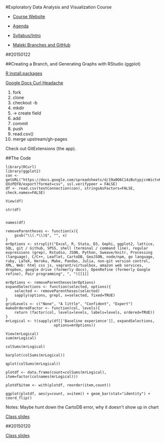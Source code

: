 #Exploratory Data Analysis and Visualization Course

* [Course Website](http://stat4701.github.io/edav/)


* [Agenda](https://github.com/stat4701/edav/blob/gh-pages/agenda.md)

* [Syllabus/Intro](https://github.com/stat4701/edav/blob/gh-pages/intro.md)

* [Maleki Branches and GitHub](https://github.com/malecki/edav/)


##20150122

##Creating a Branch, and Generating Graphs with RStudio (ggplot)

[R install.packages](http://math.usask.ca/~longhai/software/installrpkg.html)
	
[Google Docs Curl Headache](http://www.r-bloggers.com/a-tiny-rcurl-headache/)	
	
1. fork
2. clone
3. checkout -b <name>
4. mkdir
5. -> create field
6. add 
7. commit
8. push
9. read.csv()
10. merge upstream/gh-pages


Check out GitExtensions (the app). 
	
	
##The Code	
	
	library(RCurl)
	library(ggplot2)
	con <- getURL("https://docs.google.com/spreadsheets/d/19a0O6C14zButypjcnWictvKWeyPjPjQdrps-UXzPDf8/export?format=csv", ssl.verifypeer = FALSE)
	df <- read.csv(textConnection(con), stringsAsFactors=FALSE, check.names=FALSE)

	View(df)

	str(df)


	names(df)

	removeParentheses <- function(x){
	    gsub("\\(.*\\)$", "", x)
	}
	mrOptions <- strsplit("Excel, R, Stata, D3, Gephi, ggplot2, lattice, SQL, git / Github, SPSS, shell (terminal / command line), regular expressions (grep), Rstudio, JSON, Python, Sweave/knitr, Processing (language), C/C++, Leaflet, CartoDB, GeoJSON, node/npm, go language, ruby, LaTeX, Heroku, Make, Pandas, Julia, non-git version control, XML, Web: html css js, vagrant/virtualbox, amazon web services, dropbox, google drive (formerly docs), OpenRefine (formerly Google refine), Pair programming", ", ")[[1]]

	mrOptions <- removeParentheses(mrOptions)
	expandSelections <- function(selected, options){
	    selected <- removeParentheses(selected)
	    sapply(options, grepl, x=selected, fixed=TRUE)
	}
	gridLevels <- c("None", "A little", "Confident", "Expert")
	makeOrderedFactor <- function(col, levels){
	    return (factor(col, levels=levels, labels=levels, ordered=TRUE))
	}
	mrLogical <- t(sapply(df[['Baseline experience']], expandSelections, 
	                      options=mrOptions))

	View(mrLogical)
	sum(mrLogical)

	colSums(mrLogical)

	barplot(colSums(mrLogical))

	qplot(colSums(mrLogical))

	plotdf <- data.frame(count=colSums(mrLogical), item=factor(colnames(mrLogical)))

	plotdf$item <- with(plotdf, reorder(item,count))

	ggplot(plotdf, aes(y=count, x=item)) + geom_bar(stat="identity") + coord_flip()



Notes: Maybe hunt down the CartoDB error, why it doesn't show up in chart


[Class slides](http://stat4701.github.io/edav/2015/01/20/intro/#/)

##20150120

[Class slides](http://stat4701.github.io/edav/2015/01/20/intro/#/)